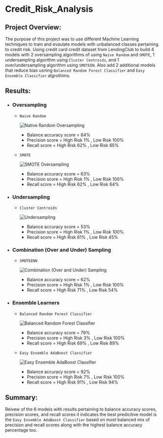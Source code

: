 # Credit_Risk_Analysis

## Project Overview:
The purpose of this project was to use different Machine Learning techniques to train and evaulate models with unbalanced classes pertaining to credit risk. Using credit card credit dataset from LendingClub to build 4 models with 2 oversampling algorithms of using `Naive Random` and `SMOTE`, 1 undersampling algorithm using `Cluster Centroids`, and 1 over/undersampling algorithm using `SMOTEEN`. Also add 2 additional models that reduce bias usning `Balanced Random Forest Classifier` and `Easy Ensemble Classifier` algrothims. 

## Results:
  - ### Oversampling
      - `Naive Random`

         ![Native Random Oversampling](https://user-images.githubusercontent.com/92836648/156932732-d23dcad1-02f9-42fe-88f3-f5c7e7c11f87.png)
         - Balance accuracy score = 64%
         - Precision score = High Risk 1% , Low Risk 100%
         - Recall score = High Risk 62% , Low Risk 65%
         
      - `SMOTE`

         ![SMOTE Oversampling](https://user-images.githubusercontent.com/92836648/156932733-1c66f72c-6043-41eb-90bc-08643225fc08.png)
         - Balance accuracy score = 63%
         - Precision score = High Risk 1% , Low Risk 100%
         - Recall score = High Risk 62% , Low Risk 64%        

  - ### Undersampling
      - `Cluster Centroids`

         ![Undersampling](https://user-images.githubusercontent.com/92836648/156932734-3b5cb178-3118-4ac9-b5f7-2de6e887e6e4.png)
         - Balance accuracy score = 53%
         - Precision score = High Risk 1% , Low Risk 100%
         - Recall score = High Risk 61% , Low Risk 45%
         
   - ### Combination (Over and Under) Sampling
      - `SMOTEENN`
      
         ![Combination (Over and Under) Sampling](https://user-images.githubusercontent.com/92836648/156932735-a65f7972-63b3-4c09-9dd0-15c3bb975110.png)
         - Balance accuracy score = 62%
         - Precision score = High Risk 1% , Low Risk 100%
         - Recall score = High Risk 71% , Low Risk 54%

   - ### Ensemble Learners
      - `Balanced Random Forest Classifier`
      
         ![Balanced Random Forest Classifier](https://user-images.githubusercontent.com/92836648/156932736-de13cb49-b366-47b4-9e81-b3411a8f822b.png)
         - Balance accuracy score = 79%
         - Precision score = High Risk 3% , Low Risk 100%
         - Recall score = High Risk 69% , Low Risk 89%
         
      - `Easy Ensemble AdaBoost Classifier`
      
         ![Easy Ensemble AdaBoost Classifier](https://user-images.githubusercontent.com/92836648/156932737-07751062-442e-492d-81e4-894ae818b82d.png)
         - Balance accuracy score = 92%
         - Precision score = High Risk 7% , Low Risk 100%
         - Recall score = High Risk 91% , Low Risk 94% 

## Summary:
Reivew of the 6 models with results pertaining to balance accuracy scores, precision scores, and recall scores it indicates the best predicitive model is the `Easy Ensemble AdaBoost Classifier` based on most balanced mix of precision and recall scores along with the highest balance accuracy percentage too. 
